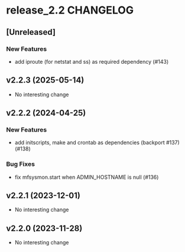 # release_2.2 CHANGELOG

## [Unreleased]

### New Features

- add iproute (for netstat and ss) as required dependency (#143)

## v2.2.3 (2025-05-14)

- No interesting change

## v2.2.2 (2024-04-25)

### New Features

- add initscripts, make and crontab as dependencies (backport #137) (#138)

### Bug Fixes

- fix mfsysmon.start when ADMIN_HOSTNAME is null (#136)

## v2.2.1 (2023-12-01)

- No interesting change

## v2.2.0 (2023-11-28)

- No interesting change


